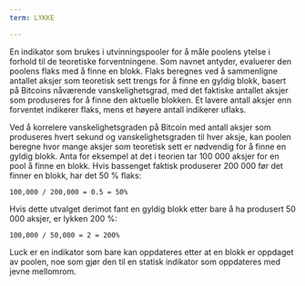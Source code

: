 ```yaml
---
term: LYKKE

---
```

En indikator som brukes i utvinningspooler for å måle poolens ytelse i forhold til de teoretiske forventningene. Som navnet antyder, evaluerer den poolens flaks med å finne en blokk. Flaks beregnes ved å sammenligne antallet aksjer som teoretisk sett trengs for å finne en gyldig blokk, basert på Bitcoins nåværende vanskelighetsgrad, med det faktiske antallet aksjer som produseres for å finne den aktuelle blokken. Et lavere antall aksjer enn forventet indikerer flaks, mens et høyere antall indikerer uflaks.

Ved å korrelere vanskelighetsgraden på Bitcoin med antall aksjer som produseres hvert sekund og vanskelighetsgraden til hver aksje, kan poolen beregne hvor mange aksjer som teoretisk sett er nødvendig for å finne en gyldig blokk. Anta for eksempel at det i teorien tar 100 000 aksjer for en pool å finne en blokk. Hvis bassenget faktisk produserer 200 000 før det finner en blokk, har det 50 % flaks:

```text
100,000 / 200,000 = 0.5 = 50%
```

Hvis dette utvalget derimot fant en gyldig blokk etter bare å ha produsert 50 000 aksjer, er lykken 200 %:

```text
100,000 / 50,000 = 2 = 200%
```

Luck er en indikator som bare kan oppdateres etter at en blokk er oppdaget av poolen, noe som gjør den til en statisk indikator som oppdateres med jevne mellomrom.